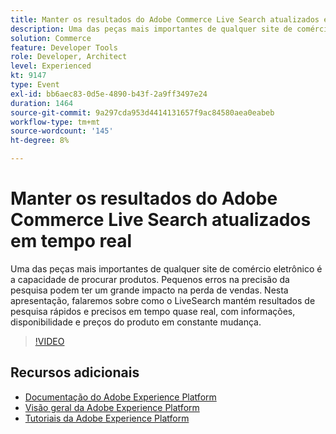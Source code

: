 ```yaml
---
title: Manter os resultados do Adobe Commerce Live Search atualizados em tempo real
description: Uma das peças mais importantes de qualquer site de comércio eletrônico é a capacidade de procurar produtos. Pequenos erros na precisão da pesquisa podem ter um grande impacto na perda de vendas. Nesta apresentação, falaremos sobre como o LiveSearch mantém resultados de pesquisa rápidos e precisos em tempo quase real, com informações, disponibilidade e preços do produto em constante mudança.
solution: Commerce
feature: Developer Tools
role: Developer, Architect
level: Experienced
kt: 9147
type: Event
exl-id: bb6aec83-0d5e-4890-b43f-2a9ff3497e24
duration: 1464
source-git-commit: 9a297cda953d4414131657f9ac84580aea0eabeb
workflow-type: tm+mt
source-wordcount: '145'
ht-degree: 8%

---
```


# Manter os resultados do Adobe Commerce Live Search atualizados em tempo real

Uma das peças mais importantes de qualquer site de comércio eletrônico é a capacidade de procurar produtos. Pequenos erros na precisão da pesquisa podem ter um grande impacto na perda de vendas. Nesta apresentação, falaremos sobre como o LiveSearch mantém resultados de pesquisa rápidos e precisos em tempo quase real, com informações, disponibilidade e preços do produto em constante mudança.

>[!VIDEO](https://video.tv.adobe.com/v/337580/?quality=12&learn=on&hidetitle=true)

## Recursos adicionais

- [Documentação do Adobe Experience Platform](https://experienceleague.adobe.com/docs/experience-platform.html?lang=pt-BR)
- [Visão geral da Adobe Experience Platform](https://experienceleague.adobe.com/docs/experience-platform/landing/home.html?lang=pt-BR)
- [Tutoriais da Adobe Experience Platform](https://experienceleague.adobe.com/docs/platform-learn/tutorials/overview.html?lang=pt-BR)
